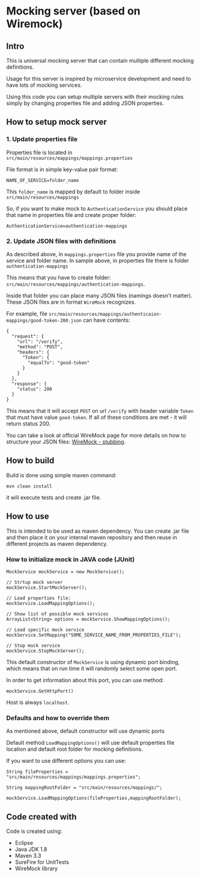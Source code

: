 # Mocking server (based on Wiremock)

## Intro

This is universal mocking server that can contain multiple different mocking definitions.

Usage for this server is inspired by microservice development and need to have lots of mocking services.

Using this code you can setup multiple servers with their mocking rules simply by changing properties file and adding JSON properties.


## How to setup mock server

### 1. Update properties file

Properties file is located in `src/main/resources/mappings/mappings.properties`

File format is in simple key-value pair format:

```
NAME_OF_SERVICE=folder_name
```

This `folder_name` is mapped by default to folder inside `src/main/resources/mappings`

So, if you want to make mock to `AuthenticationService` you should place that name in properties file and create proper folder:

```
AuthenticationService=authentication-mappings
```

### 2. Update JSON files with definitions

As described above, in `mappings.properties` file you provide name of the service and folder name. In sample above, in properties file there is folder `authentication-mappings`

This means that you have to create folder: `src/main/resources/mappings/authentication-mappings`.

Inside that folder you can place many JSON files (namings doesn't matter). These JSON files are in format `WireMock` recognizes.

For example, file `src/main/resources/mappings/authenticaion-mappings/good-token-200.json` can have contents:

```
{
  "request": {
	"url": "/verify",
	"method": "POST",
	"headers": {
	  "Token": {
		"equalTo": "good-token"
	  }
	}
  },
  "response": {
	"status": 200
  }
}
``` 

This means that it will accept `POST` on url `/verify` with header variable `Token` that must have value `good-token`. If all of these conditions are met - it will return status 200.

You can take a look at official WireMock page for more details on how to structure your JSON files: [WireMock - stubbing](http://wiremock.org/docs/stubbing/).

## How to build

Build is done using simple maven command:

`mvn clean install`

it will execute tests and create .jar file.

## How to use

This is intended to be used as maven dependency. You can create .jar file and then place it on your internal maven repository and then reuse in different projects as maven dependency.

### How to initialize mock in JAVA code (JUnit)

```
MockService mockService = new MockService();

// Strtup mock server
mockService.StartMockServer();

// Load properties file:
mockService.LoadMappingOptions();

// Show list of possible mock services
ArrayList<String> options = mockService.ShowMappingOptions();

// Load specific mock service
mockService.SetMapping("SOME_SERVICE_NAME_FROM_PROPERTIES_FILE");

// Stop mock service
mockService.StopMockServer();
```

This default constructor of `MockService` is using dynamic port binding, which means that on run time it will randomly select some open port.

In order to get information about this port, you can use method:

```
mockService.GetHttpPort()
```

Host is always `localhost`.

### Defaults and how to override them

As mentioned above, default constructor will use dynamic ports

Default method `LoadMappingOptions()` will use default properties file location and default root folder for mocking definitions.

If you want to use different options you can use:

```
String fileProperties = "src/main/resources/mappings/mappings.properties";
	
String mappingRootFolder = "src/main/resources/mappings/";

mockService.LoadMappingOptions(fileProperties,mappingRootFolder);
```


## Code created with

Code is created using:

* Eclipse
* Java JDK 1.8
* Maven 3.3
* SureFire for UnitTests
* WireMock library